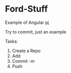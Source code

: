 # Ford-Stuff
Example of Angular pj

Try to commit, just an example

Tasks: 
1. Create a Repo
2. Add
3. Commit -m
4. Push